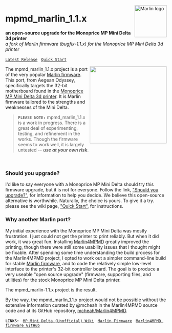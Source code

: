 <img alt="Marlin logo" height="100" align="right"
 src="https://github.com/aegean-odyssey/mpmd_marlin_1.1.x/wiki/marlin_logo.svg" />

# mpmd_marlin_1.1.x
__an open-source upgrade for the Monoprice MP Mini Delta 3d printer__<br/>
_a fork of Marlin firmware (bugfix-1.1.x) for the Monoprice MP Mini Delta 3d printer_

[```Latest Release```](https://github.com/aegean-odyssey/mpmd_marlin_1.1.x/releases/latest)
&nbsp; [```Quick Start```](https://github.com/aegean-odyssey/mpmd_marlin_1.1.x/wiki/Quick-Start)

<img alg="Monoprice Mini Delta" height="240" align="right"
 src="https://github.com/aegean-odyssey/mpmd_marlin_1.1.x/wiki/mpminidelta.png" />
 
The mpmd_marlin_1.1.x project is a port of the very popular [Marlin firmware](https://www.marlinfw.org). This port, from Aegean Odyssey, specifically targets the 32-bit motherboard found in the [Monoprice MP Mini Delta 3d printer](https://www.monoprice.com/product?p_id=21666). It is Marlin firmware tailored to the strengths and weaknesses of the Mini Delta.

> **`PLEASE NOTE:`** mpmd_marlin_1.1.x is a work in progress. There is a great deal of experimenting, testing, and refinement in the works. Though the firmware seems to work well, it is largely untested -- ***use at your own risk***.
<br clear="both"/>

### Should you upgrade?

I'd like to say everyone with a Monoprice MP Mini Delta should try this firmware upgrade, 
but it is not for everyone. Follow the link, ["Should you upgrade?"](https://github.com/aegean-odyssey/mpmd_marlin_1.1.x/wiki/Should-you-upgrade%3f), for information to help you decide. We believe this open-source alternative is worthwhile. Naturally, the choice is yours. To give it a try. please see the wiki page, 
["Quick Start"](https://github.com/aegean-odyssey/mpmd_marlin_1.1.x/wiki/Quick-Start), for instructions.


### Why another Marlin port?

My initial experience with the Monoprice MP Mini Delta was mostly frustration. I just could not get the printer to print reliably. But when it did work, it was great fun. Installing [Marlin4MPMD](https://github.com/mcheah/Marlin4MPMD) greatly improved the printing, though there were still some usability issues that I thought might be fixable. After spending some time understanding the build process for the Marlin4MPMD project, I opted to work out a simpler command-line build for stable [Marlin firmware](https://www.marlinfw.org), and to code the relatively simple low-level interface to the printer's 32-bit controller board. The goal is to produce a very useable "open source upgrade" (firmware, supporting files, and utilities) for the stock Monoprice MP Mini Delta printer.

The mpmd_marlin-1.1.x project is the result.

By the way, the mpmd_marlin_1.1.x project would not be possible without the extensive information curated by @mcheah in the Marlin4MPMD source code and at its GitHub repository, [mcheah/Marlin4MPMD](https://github.com/mcheah/Marlin4MPMD).

__`LINKS:`__
&nbsp; [`MP Mini Delta (Unofficial) Wiki`](https://www.mpminidelta.com)
&nbsp; [`Marlin Firmware`](https://marlinfw.org)
&nbsp; [`Marlin4MPMD firmware GitHub`](https://github.com/mcheah/Marlin4MPMD)

<!--
### Other Resources
+ [Marlin4MPMD (AO port)](https://github.com/aegean-odyssey/marlin4mpmd_1.3.3)
+ [STM32CubeF0 (STMicroelectronics)](https://www.st.com/content/st_com/en/products/embedded-software/mcu-mpu-embedded-software/stm32-embedded-software/stm32cube-mcu-mpu-packages/stm32cubef0.html)
+ [Debian "buster"](https://www.debian.org/releases/buster/)
-->
